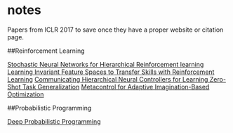 # notes

Papers from ICLR 2017 to save once they have a proper website or citation page.

##Reinforcement Learning

[Stochastic Neural Networks for Hierarchical Reinforcement learning](https://openreview.net/pdf?id=B1oK8aoxe)
[Learning Invariant Feature Spaces to Transfer Skills with Reinforcement Learning](https://openreview.net/pdf?id=Hyq4yhile)
[Communicating Hierarchical Neural Controllers for Learning Zero-Shot Task Generalization](https://openreview.net/pdf?id=SJttqw5ge)
[Metacontrol for Adaptive Imagination-Based Optimization](https://openreview.net/pdf?id=Bk8BvDqex)

##Probabilistic Programming

[Deep Probabilistic Programming](https://openreview.net/pdf?id=Hy6b4Pqee)
